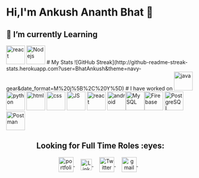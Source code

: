 #  Hi,I'm Ankush Ananth Bhat 👋
## 🌱 I’m currently  Learning

 <img src="https://www.vectorlogo.zone/logos/reactjs/reactjs-icon.svg" alt="react" width="50" height="50"/> 
<img src="https://www.vectorlogo.zone/logos/nodejs/nodejs-icon.svg" alt="Nodejs" width="50" height="50"/> 
# My Stats
![GitHub Streak](http://github-readme-streak-stats.herokuapp.com?user=BhatAnkush&theme=navy-gear&date_format=M%20j%5B%2C%20Y%5D)
# I have worked on
 <img src="https://www.vectorlogo.zone/logos/java/java-icon.svg" alt="java" width="50" height="50"/> <img src="https://www.vectorlogo.zone/logos/python/python-icon.svg" alt="python" width="50" height="50"/> <img src="https://www.vectorlogo.zone/logos/w3_html5/w3_html5-icon.svg" alt="html" width="50" height="50"/> <img src="https://www.vectorlogo.zone/logos/w3_css/w3_css-icon.svg" alt="css" width="50" height="50"/>  <img src="https://www.vectorlogo.zone/logos/javascript/javascript-icon.svg" alt="JS" width="50" height="50"/>  <img src="https://www.vectorlogo.zone/logos/reactjs/reactjs-icon.svg" alt="react" width="50" height="50"/> <img src="https://www.vectorlogo.zone/logos/android/android-official.svg" alt="android" width="50" height="50"/><img src="https://www.vectorlogo.zone/logos/mysql/mysql-horizontal.svg" alt="My SQL" width="50" height="50"/><img src="https://www.vectorlogo.zone/logos/firebase/firebase-icon.svg" alt="Firebase" width="50" height="50"/>
<img src="https://www.vectorlogo.zone/logos/postgresql/postgresql-icon.svg" alt="PostgreSQL" width="50" height="50"/><img src="https://www.vectorlogo.zone/logos/getpostman/getpostman-icon.svg" alt="Postman" width="50" height="50"/>
<h2 align="center"><strong>Looking for Full Time Roles :eyes:</strong></h2>


<p align="center">
<a href="https://bhatankush.github.io/" target="blank">
  <img align="center" alt="portfolio" src="https://img.icons8.com/fluent/48/000000/resume-website.png" width="40px" height="40px"/>
  </a>&nbsp; &nbsp;

 <a href="https://www.linkedin.com/in/ankushab/" target="blank">
 <img align="center" alt="Linkedin" width="30px" src="https://www.vectorlogo.zone/logos/linkedin/linkedin-icon.svg" />
 </a>&nbsp; &nbsp;

 <a href="https://twitter.com/AnkushB68271082" target="blank">
  <img align="center" alt="Twitter" width="40px" src="https://www.vectorlogo.zone/logos/twitter/twitter-icon.svg" />
  </a>&nbsp; &nbsp;

   <a href="mailto:ankushbhataab@gmail.com" target="blank">
  <img align="center" alt="gmail" src="https://img.icons8.com/fluent/48/000000/gmail.png" width="40px"/>
 </a>&nbsp; &nbsp;
